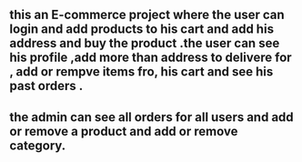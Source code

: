 ## this an E-commerce project where the user can login and add products to his cart and add his address and buy the product .the user can see his profile ,add more than address to delivere for , add or rempve items fro, his cart and see his past orders .
## the admin can see all orders for all users and add or remove a product and add or remove category.
